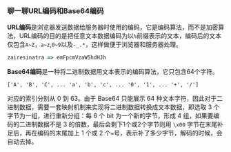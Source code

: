 ### 聊一聊URL编码和Base64编码

**URL编码**是浏览器发送数据给服务器时使用的编码，它是编码算法，而不是加密算法，URL编码的目的是把任意文本数据编码为以`%`前缀表示的文本，编码后的文本仅包含`A~Z`，`a~z`,`0~9`以及`-_.*`，这样做便于浏览器和服务器处理。

```js
zairesinatra => emFpcmVzaW5hdHJh
```

**Base64编码**是一种将二进制数据用文本表示的编码算法，它只包含64个字符。

```
['A', 'B', 'C', ... 'a', 'b', 'c', ... '0', '1', ... '+', '/']
```

对应的索引分别从 0 到 63。由于 Base64 只能展示 64 种文本字符，因此对于二进制数据，需要一套映射机制来实现将二进制数据转换成文本数据，即选取 3 个字节为一组，进行重新分组：每 6 个 bit 为一个新的字节，形成 4 组，如果要编码的二进制数据不是 3 的倍数，最后会剩下1个或2个字节则用 `\x00` 字节在末尾补足后，再在编码的末尾加上 1 个或 2 个`=`号，表示补了多少字节，解码的时候，会自动去掉。